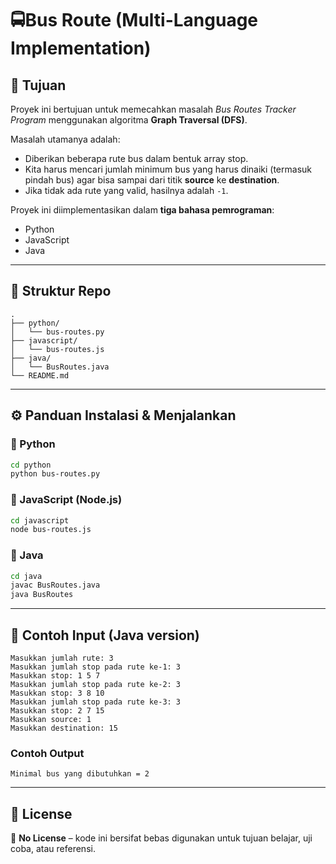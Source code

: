 # 🚍Bus Route (Multi-Language Implementation)

## 🎯 Tujuan

Proyek ini bertujuan untuk memecahkan masalah _Bus Routes Tracker Program_ menggunakan algoritma **Graph Traversal (DFS)**.  

Masalah utamanya adalah:  
- Diberikan beberapa rute bus dalam bentuk array stop.  
- Kita harus mencari jumlah minimum bus yang harus dinaiki (termasuk pindah bus) agar bisa sampai dari titik **source** ke **destination**.  
- Jika tidak ada rute yang valid, hasilnya adalah `-1`.  

Proyek ini diimplementasikan dalam **tiga bahasa pemrograman**:  
- Python  
- JavaScript  
- Java  

---

## 📂 Struktur Repo

```
.
├── python/
│   └── bus-routes.py
├── javascript/
│   └── bus-routes.js
├── java/
│   └── BusRoutes.java
└── README.md
```

---

## ⚙️ Panduan Instalasi & Menjalankan

### 🔹 Python
```bash
cd python
python bus-routes.py
```

### 🔹 JavaScript (Node.js)

```bash
cd javascript
node bus-routes.js
```

### 🔹 Java

```bash
cd java
javac BusRoutes.java
java BusRoutes
```

---

## 🧪 Contoh Input (Java version)

```
Masukkan jumlah rute: 3
Masukkan jumlah stop pada rute ke-1: 3
Masukkan stop: 1 5 7
Masukkan jumlah stop pada rute ke-2: 3
Masukkan stop: 3 8 10
Masukkan jumlah stop pada rute ke-3: 3
Masukkan stop: 2 7 15
Masukkan source: 1
Masukkan destination: 15
```

### Contoh Output

```
Minimal bus yang dibutuhkan = 2
```

---

## 📜 License
🚫 **No License** – kode ini bersifat bebas digunakan untuk tujuan belajar, uji coba, atau referensi.
